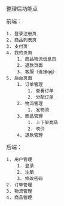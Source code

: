 ```SELECT A LANGAGE

```

整理后功能点

前端：

	1. 登录注册页
 	2. 商品列表页
 	3. 支付页
 	4. 我的页面
      	1. 商品物流信息页
      	2. 退款页面
      	3. 客服（连接qq）
 	5. 后台页面
      	1. 订单管理
           	1. 查看订单
           	2. 分配订单
      	2. 物流管理
           	1. 发物流
      	3. 商品管理
           	1. 上下架商品
           	2. 改价
     	4. 退款管理

后端：

 	1. 用户管理
      	1. 登录
      	2. 注册
      	3. 修改密码
 	2. 订单管理
 	3. 物流管理
 	4. 商品管理

​	
